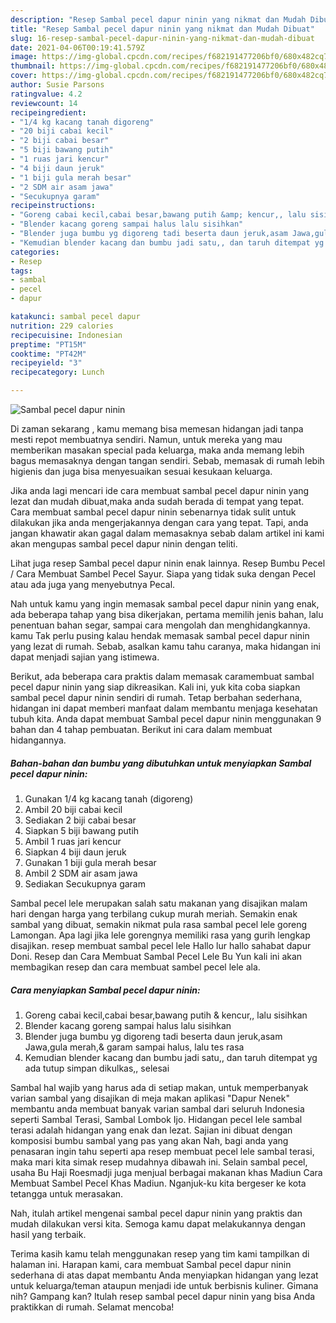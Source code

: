 ```yaml
---
description: "Resep Sambal pecel dapur ninin yang nikmat dan Mudah Dibuat"
title: "Resep Sambal pecel dapur ninin yang nikmat dan Mudah Dibuat"
slug: 16-resep-sambal-pecel-dapur-ninin-yang-nikmat-dan-mudah-dibuat
date: 2021-04-06T00:19:41.579Z
image: https://img-global.cpcdn.com/recipes/f682191477206bf0/680x482cq70/sambal-pecel-dapur-ninin-foto-resep-utama.jpg
thumbnail: https://img-global.cpcdn.com/recipes/f682191477206bf0/680x482cq70/sambal-pecel-dapur-ninin-foto-resep-utama.jpg
cover: https://img-global.cpcdn.com/recipes/f682191477206bf0/680x482cq70/sambal-pecel-dapur-ninin-foto-resep-utama.jpg
author: Susie Parsons
ratingvalue: 4.2
reviewcount: 14
recipeingredient:
- "1/4 kg kacang tanah digoreng"
- "20 biji cabai kecil"
- "2 biji cabai besar"
- "5 biji bawang putih"
- "1 ruas jari kencur"
- "4 biji daun jeruk"
- "1 biji gula merah besar"
- "2 SDM air asam jawa"
- "Secukupnya garam"
recipeinstructions:
- "Goreng cabai kecil,cabai besar,bawang putih &amp; kencur,, lalu sisihkan"
- "Blender kacang goreng sampai halus lalu sisihkan"
- "Blender juga bumbu yg digoreng tadi beserta daun jeruk,asam Jawa,gula merah,&amp; garam sampai halus, lalu tes rasa"
- "Kemudian blender kacang dan bumbu jadi satu,, dan taruh ditempat yg ada tutup simpan dikulkas,, selesai"
categories:
- Resep
tags:
- sambal
- pecel
- dapur

katakunci: sambal pecel dapur 
nutrition: 229 calories
recipecuisine: Indonesian
preptime: "PT15M"
cooktime: "PT42M"
recipeyield: "3"
recipecategory: Lunch

---
```



![Sambal pecel dapur ninin](https://img-global.cpcdn.com/recipes/f682191477206bf0/680x482cq70/sambal-pecel-dapur-ninin-foto-resep-utama.jpg)

Di zaman  sekarang , kamu memang bisa memesan hidangan jadi tanpa mesti repot membuatnya sendiri. Namun, untuk mereka yang mau memberikan masakan special pada keluarga, maka anda memang lebih bagus memasaknya dengan tangan sendiri. Sebab, memasak di rumah lebih higienis dan juga bisa menyesuaikan sesuai kesukaan keluarga.

Jika anda lagi mencari ide cara membuat sambal pecel dapur ninin yang lezat dan mudah dibuat,maka anda sudah berada di tempat yang tepat. Cara membuat sambal pecel dapur ninin  sebenarnya tidak sulit untuk dilakukan jika anda mengerjakannya dengan cara yang tepat. Tapi, anda jangan khawatir akan gagal dalam memasaknya 
sebab dalam artikel ini kami akan mengupas sambal pecel dapur ninin dengan teliti.  

Lihat juga resep Sambal pecel dapur ninin enak lainnya. Resep Bumbu Pecel / Cara Membuat Sambel Pecel Sayur. Siapa yang tidak suka dengan Pecel atau ada juga yang menyebutnya Pecal.

Nah untuk kamu yang ingin memasak sambal pecel dapur ninin yang enak, ada beberapa tahap yang bisa dikerjakan, pertama memilih jenis bahan, lalu penentuan bahan segar, sampai cara mengolah dan menghidangkannya. kamu Tak perlu pusing kalau hendak memasak sambal pecel dapur ninin yang lezat di rumah. Sebab, asalkan kamu  tahu caranya, maka hidangan ini dapat menjadi sajian yang istimewa.

Berikut, ada beberapa cara praktis  dalam memasak caramembuat sambal pecel dapur ninin yang siap dikreasikan. Kali ini, yuk kita coba siapkan sambal pecel dapur ninin sendiri di rumah. Tetap berbahan sederhana, hidangan ini dapat memberi manfaat dalam membantu menjaga kesehatan tubuh kita. Anda dapat membuat Sambal pecel dapur ninin menggunakan 9 bahan dan 4 tahap pembuatan. Berikut ini cara dalam membuat hidangannya.

<!--inarticleads1-->

##### Bahan-bahan dan bumbu yang dibutuhkan untuk menyiapkan Sambal pecel dapur ninin:

1. Gunakan 1/4 kg kacang tanah (digoreng)
1. Ambil 20 biji cabai kecil
1. Sediakan 2 biji cabai besar
1. Siapkan 5 biji bawang putih
1. Ambil 1 ruas jari kencur
1. Siapkan 4 biji daun jeruk
1. Gunakan 1 biji gula merah besar
1. Ambil 2 SDM air asam jawa
1. Sediakan Secukupnya garam


Sambal pecel lele merupakan salah satu makanan yang disajikan malam hari dengan harga yang terbilang cukup murah meriah. Semakin enak sambal yang dibuat, semakin nikmat pula rasa sambal pecel lele goreng Lamongan. Apa lagi jika lele gorengnya memiliki rasa yang gurih lengkap disajikan. resep membuat sambal pecel lele Hallo lur hallo sahabat dapur Doni. Resep dan Cara Membuat Sambal Pecel Lele Bu Yun kali ini akan membagikan resep dan cara membuat sambel pecel lele ala. 

<!--inarticleads2-->

##### Cara menyiapkan Sambal pecel dapur ninin:

1. Goreng cabai kecil,cabai besar,bawang putih &amp; kencur,, lalu sisihkan
1. Blender kacang goreng sampai halus lalu sisihkan
1. Blender juga bumbu yg digoreng tadi beserta daun jeruk,asam Jawa,gula merah,&amp; garam sampai halus, lalu tes rasa
1. Kemudian blender kacang dan bumbu jadi satu,, dan taruh ditempat yg ada tutup simpan dikulkas,, selesai


Sambal hal wajib yang harus ada di setiap makan, untuk memperbanyak varian sambal yang disajikan di meja makan aplikasi &#34;Dapur Nenek&#34; membantu anda membuat banyak varian sambal dari seluruh Indonesia seperti Sambal Terasi, Sambal Lombok Ijo. Hidangan pecel lele sambal terasi adalah hidangan yang enak dan lezat. Sajian ini dibuat dengan komposisi bumbu sambal yang pas yang akan Nah, bagi anda yang penasaran ingin tahu seperti apa resep membuat pecel lele sambal terasi, maka mari kita simak resep mudahnya dibawah ini. Selain sambal pecel, usaha Bu Haji Roesmadji juga menjual berbagai makanan khas Madiun Cara Membuat Sambel Pecel Khas Madiun. Nganjuk-ku kita bergeser ke kota tetangga untuk merasakan. 

Nah, itulah artikel mengenai  sambal pecel dapur ninin  yang praktis dan mudah dilakukan versi kita. Semoga kamu dapat melakukannya dengan hasil yang terbaik. 

Terima kasih kamu telah menggunakan resep yang tim kami tampilkan di halaman ini. Harapan kami, cara membuat  Sambal pecel dapur ninin sederhana di atas dapat membantu Anda menyiapkan hidangan yang lezat untuk keluarga/teman ataupun menjadi ide untuk berbisnis kuliner. Gimana nih? Gampang kan? Itulah resep sambal pecel dapur ninin yang bisa Anda praktikkan di rumah. Selamat mencoba!

